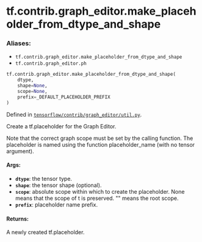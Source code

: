 <div itemscope itemtype="http://developers.google.com/ReferenceObject">
<meta itemprop="name" content="tf.contrib.graph_editor.make_placeholder_from_dtype_and_shape" />
<meta itemprop="path" content="Stable" />
</div>

# tf.contrib.graph_editor.make_placeholder_from_dtype_and_shape

### Aliases:

* `tf.contrib.graph_editor.make_placeholder_from_dtype_and_shape`
* `tf.contrib.graph_editor.ph`

``` python
tf.contrib.graph_editor.make_placeholder_from_dtype_and_shape(
    dtype,
    shape=None,
    scope=None,
    prefix=_DEFAULT_PLACEHOLDER_PREFIX
)
```



Defined in [`tensorflow/contrib/graph_editor/util.py`](/code/stable/tensorflow/contrib/graph_editor/util.py).

Create a tf.placeholder for the Graph Editor.

Note that the correct graph scope must be set by the calling function.
The placeholder is named using the function placeholder_name (with no
tensor argument).

#### Args:

* <b>`dtype`</b>: the tensor type.
* <b>`shape`</b>: the tensor shape (optional).
* <b>`scope`</b>: absolute scope within which to create the placeholder. None
    means that the scope of t is preserved. "" means the root scope.
* <b>`prefix`</b>: placeholder name prefix.

#### Returns:

A newly created tf.placeholder.